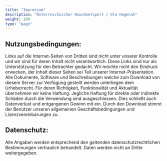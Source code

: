 ```yaml
---
title: "Impressum"
description: "Österreichischer Roundnetsport / Ole Hagenah"
weight: 100
type: "page"
---
```



## Nutzungsbedingungen:

Links auf die Internet-Seiten von Dritten sind nicht unter unserer Kontrolle und wir sind für deren Inhalt nicht verantwortlich. Diese Links sind nur als Unterstützung für den Betrachter gedacht. Wir möchte nicht den Eindruck erwecken, der Inhalt dieser Seiten sei Teil unserer Internet-Präsentation. Alle Dokumente, Software und Beschreibungen welche zum Download von diesem Server zur Verfügung gestellt werden unterliegen dem Urheberrecht. Für deren Richtigkeit, Funktionalität und Aktualität übernehmen wir keine Haftung. Jegliche Haftung für direkte oder indirekte Schäden durch die Verwendung sind ausgeschlossen. Dies schließt auch Datenverlust und entgangenen Gewinn mit ein. Durch den Download stimmt der Benutzer unseren allgemeinen Geschäftsbedingungen und Lizenzvereinbarungen zu.
## Datenschutz:
Alle Angaben werden entsprechend den geltenden datenschutzrechtlichen Bestimmungen vertraulich behandelt.
Daten werden nicht an Dritte weitergegeben.

